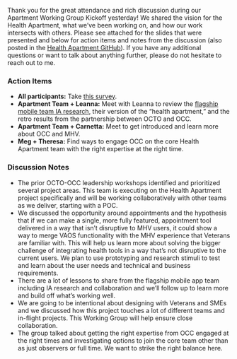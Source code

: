 
Thank you for the great attendance and rich discussion during our Apartment Working Group Kickoff yesterday! We shared the vision for the Health Apartment, what we’ve been working on, and how our work intersects with others. Please see attached for the slides that were presented and below for action items and notes from the discussion (also posted in the [Health Apartment GitHub](https://github.com/department-of-veterans-affairs/va.gov-team/tree/master/products/health-care/health-apartment/product/working-group)). If you have any additional questions or want to talk about anything further, please do not hesitate to reach out to me.

### Action Items
- **All participants:** Take [this survey](https://octohealth.typeform.com/to/vTCXKzCM).
- **Apartment Team + Leanna:** Meet with Leanna to review the [flagship mobile team IA research](https://github.com/department-of-veterans-affairs/va.gov-team/tree/master/products/va-mobile-app/ux-research/information-architecture), their version of the “health apartment,” and the retro results from the partnership between OCTO and OCC.
- **Apartment Team + Carnetta:** Meet to get introduced and learn more about OCC and MHV.
- **Meg + Theresa:** Find ways to engage OCC on the core Health Apartment team with the right expertise at the right time.

### Discussion Notes
- The prior OCTO-OCC leadership workshops identified and prioritized several project areas. This team is executing on the Health Apartment project specifically and will be working collaboratively with other teams as we deliver, starting with a POC. 
- We discussed the opportunity around appointments and the hypothesis that if we can make a single, more fully featured, appointment tool delivered in a way that isn’t disruptive to MHV users, it could show a way to merge VAOS functionality with the MHV experience that Veterans are familiar with. This will help us learn more about solving the bigger challenge of integrating health tools in a way that’s not disruptive to the current users. We plan to use prototyping and research stimuli to test and learn about the user needs and technical and business requirements.
- There are a lot of lessons to share from the flagship mobile app team including IA research and collaboration and we’ll follow up to learn more and build off what’s working well. 
- We are going to be intentional about designing with Veterans and SMEs and we discussed how this project touches a lot of different teams and in-flight projects. This Working Group will help ensure close collaboration.
- The group talked about getting the right expertise from OCC engaged at the right times and investigating options to join the core team other than as just observers or full time. We want to strike the right balance here.
